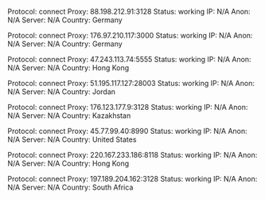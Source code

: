 Protocol: connect
Proxy: 88.198.212.91:3128
Status: working
IP: N/A
Anon: N/A
Server: N/A
Country: Germany

Protocol: connect
Proxy: 176.97.210.117:3000
Status: working
IP: N/A
Anon: N/A
Server: N/A
Country: Germany

Protocol: connect
Proxy: 47.243.113.74:5555
Status: working
IP: N/A
Anon: N/A
Server: N/A
Country: Hong Kong

Protocol: connect
Proxy: 51.195.117.127:28003
Status: working
IP: N/A
Anon: N/A
Server: N/A
Country: Jordan

Protocol: connect
Proxy: 176.123.177.9:3128
Status: working
IP: N/A
Anon: N/A
Server: N/A
Country: Kazakhstan

Protocol: connect
Proxy: 45.77.99.40:8990
Status: working
IP: N/A
Anon: N/A
Server: N/A
Country: United States

Protocol: connect
Proxy: 220.167.233.186:8118
Status: working
IP: N/A
Anon: N/A
Server: N/A
Country: Hong Kong

Protocol: connect
Proxy: 197.189.204.162:3128
Status: working
IP: N/A
Anon: N/A
Server: N/A
Country: South Africa


